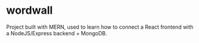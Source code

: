 # wordwall
Project built with MERN, used to learn how to connect a React frontend with a NodeJS/Express backend + MongoDB.
